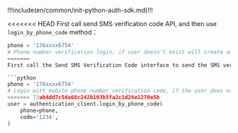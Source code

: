 !!!include(en/common/init-python-auth-sdk.md)!!!

<<<<<<< HEAD
First call send SMS verification code API, and then use `login_by_phone_code` method：

```python
phone = '176xxxx6754'
# Phone number verification login, if user doesn't exist will create an account
=======
First call the Send SMS Verification Code interface to send the SMS verification code, and then use the `login_by_phone_code` method:

```python
phone = '176xxxx6754'
# Login with mobile phone number verification code, if the user does not exist, an account will be created automatically
>>>>>>> 73ab4dd7c5da68c242b103b5fa2c1d26e1270e5b
user = authentication_client.login_by_phone_code(
    phone=phone,
    code='1234',
)
```
